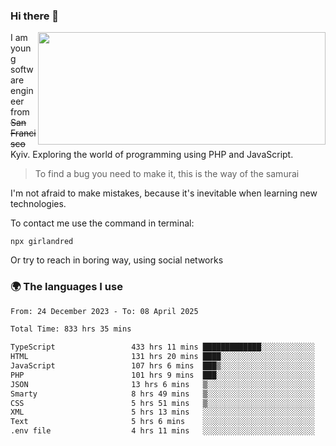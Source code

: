 ### Hi there 👋  

<img align='right' src="https://github-readme-stats.vercel.app/api?username=girlandred&count_private=true&show_icons=true&include_all_commits=true&hide_rank=true&hide_title=true&theme=buefy&card_width=300" width=460 height=180>


I am young software engineer from ~~San Francisco~~ Kyiv. Exploring the world of programming using PHP and JavaScript.


> To find a bug you need to make it, this is the way of the samurai



I'm not afraid to make mistakes, because it's inevitable when learning new technologies.

To contact me use the command in terminal:

```
npx girlandred
```

Or try to reach in boring way, using social networks


### 🌍 The languages I use

<!--START_SECTION:waka-->

```txt
From: 24 December 2023 - To: 08 April 2025

Total Time: 833 hrs 35 mins

TypeScript                 433 hrs 11 mins █████████████░░░░░░░░░░░░   51.96 %
HTML                       131 hrs 20 mins ████░░░░░░░░░░░░░░░░░░░░░   15.75 %
JavaScript                 107 hrs 6 mins  ███▒░░░░░░░░░░░░░░░░░░░░░   12.85 %
PHP                        101 hrs 9 mins  ███░░░░░░░░░░░░░░░░░░░░░░   12.13 %
JSON                       13 hrs 6 mins   ▒░░░░░░░░░░░░░░░░░░░░░░░░   01.57 %
Smarty                     8 hrs 49 mins   ▒░░░░░░░░░░░░░░░░░░░░░░░░   01.06 %
CSS                        5 hrs 51 mins   ▒░░░░░░░░░░░░░░░░░░░░░░░░   00.70 %
XML                        5 hrs 13 mins   ░░░░░░░░░░░░░░░░░░░░░░░░░   00.63 %
Text                       5 hrs 6 mins    ░░░░░░░░░░░░░░░░░░░░░░░░░   00.61 %
.env file                  4 hrs 11 mins   ░░░░░░░░░░░░░░░░░░░░░░░░░   00.50 %
```

<!--END_SECTION:waka-->
